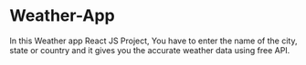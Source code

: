 # Weather-App
In this Weather app React JS Project, You have to enter the name of the city, state or country and it gives you the accurate weather data using free API.
